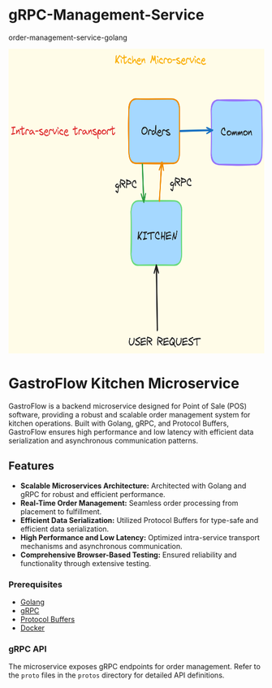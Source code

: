 # gRPC-Management-Service
 order-management-service-golang

<img src="/gRPC.png" alt="Cube Architecture" width="850" height="600">

# GastroFlow Kitchen Microservice

GastroFlow is a backend microservice designed for Point of Sale (POS) software, providing a robust and scalable order management system for kitchen operations. Built with Golang, gRPC, and Protocol Buffers, GastroFlow ensures high performance and low latency with efficient data serialization and asynchronous communication patterns.

## Features

- **Scalable Microservices Architecture:** Architected with Golang and gRPC for robust and efficient performance.
- **Real-Time Order Management:** Seamless order processing from placement to fulfillment.
- **Efficient Data Serialization:** Utilized Protocol Buffers for type-safe and efficient data serialization.
- **High Performance and Low Latency:** Optimized intra-service transport mechanisms and asynchronous communication.
- **Comprehensive Browser-Based Testing:** Ensured reliability and functionality through extensive testing.


### Prerequisites

- [Golang](https://golang.org/)
- [gRPC](https://grpc.io/)
- [Protocol Buffers](https://developers.google.com/protocol-buffers)
- [Docker](https://www.docker.com/)



### gRPC API

The microservice exposes gRPC endpoints for order management. Refer to the `proto` files in the `protos` directory for detailed API definitions.


